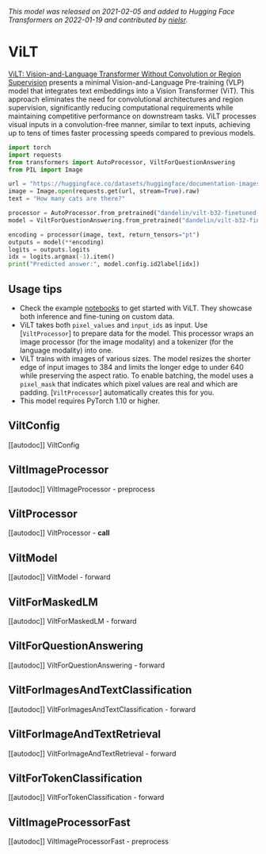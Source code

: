 <!--Copyright 2021 The HuggingFace Team. All rights reserved.

Licensed under the Apache License, Version 2.0 (the "License"); you may not use this file except in compliance with
the License. You may obtain a copy of the License at

http://www.apache.org/licenses/LICENSE-2.0

Unless required by applicable law or agreed to in writing, software distributed under the License is distributed on
an "AS IS" BASIS, WITHOUT WARRANTIES OR CONDITIONS OF ANY KIND, either express or implied. See the License for the
specific language governing permissions and limitations under the License.

⚠️ Note that this file is in Markdown but contain specific syntax for our doc-builder (similar to MDX) that may not be
rendered properly in your Markdown viewer.

-->
*This model was released on 2021-02-05 and added to Hugging Face Transformers on 2022-01-19 and contributed by [nielsr](https://huggingface.co/nielsr).*

# ViLT

[ViLT: Vision-and-Language Transformer Without Convolution or Region Supervision](https://huggingface.co/papers/2102.03334) presents a minimal Vision-and-Language Pre-training (VLP) model that integrates text embeddings into a Vision Transformer (ViT). This approach eliminates the need for convolutional architectures and region supervision, significantly reducing computational requirements while maintaining competitive performance on downstream tasks. ViLT processes visual inputs in a convolution-free manner, similar to text inputs, achieving up to tens of times faster processing speeds compared to previous models.

<hfoptions id="usage">
<hfoption id="ViltForQuestionAnswering">

```py
import torch
import requests
from transformers import AutoProcessor, ViltForQuestionAnswering
from PIL import Image

url = "https://huggingface.co/datasets/huggingface/documentation-images/resolve/main/pipeline-cat-chonk.jpeg"
image = Image.open(requests.get(url, stream=True).raw)
text = "How many cats are there?"

processor = AutoProcessor.from_pretrained("dandelin/vilt-b32-finetuned-vqa")
model = ViltForQuestionAnswering.from_pretrained("dandelin/vilt-b32-finetuned-vqa", dtype="auto")

encoding = processor(image, text, return_tensors="pt")
outputs = model(**encoding)
logits = outputs.logits
idx = logits.argmax(-1).item()
print("Predicted answer:", model.config.id2label[idx])
```

</hfoption>
</hfoptions>

## Usage tips

- Check the example [notebooks](https://github.com/NielsRogge/Transformers-Tutorials/tree/master/ViLT) to get started with ViLT. They showcase both inference and fine-tuning on custom data.
- ViLT takes both `pixel_values` and `input_ids` as input. Use [`ViltProcessor`] to prepare data for the model. This processor wraps an image processor (for the image modality) and a tokenizer (for the language modality) into one.
- ViLT trains with images of various sizes. The model resizes the shorter edge of input images to 384 and limits the longer edge to under 640 while preserving the aspect ratio. To enable batching, the model uses a `pixel_mask` that indicates which pixel values are real and which are padding. [`ViltProcessor`] automatically creates this for you.
- This model requires PyTorch 1.10 or higher.

## ViltConfig

[[autodoc]] ViltConfig

## ViltImageProcessor

[[autodoc]] ViltImageProcessor
    - preprocess

## ViltProcessor

[[autodoc]] ViltProcessor
    - __call__

## ViltModel

[[autodoc]] ViltModel
    - forward

## ViltForMaskedLM

[[autodoc]] ViltForMaskedLM
    - forward

## ViltForQuestionAnswering

[[autodoc]] ViltForQuestionAnswering
    - forward

## ViltForImagesAndTextClassification

[[autodoc]] ViltForImagesAndTextClassification
    - forward

## ViltForImageAndTextRetrieval

[[autodoc]] ViltForImageAndTextRetrieval
    - forward

## ViltForTokenClassification

[[autodoc]] ViltForTokenClassification
    - forward

## ViltImageProcessorFast

[[autodoc]] ViltImageProcessorFast
    - preprocess

